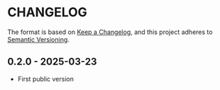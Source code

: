 # CHANGELOG

The format is based on [Keep a Changelog](https://keepachangelog.com/), and this project adheres to [Semantic Versioning](https://semver.org/).

## 0.2.0 - 2025-03-23

* First public version
